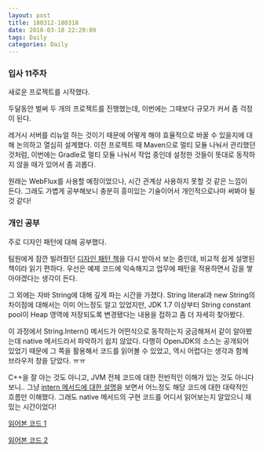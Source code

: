 ```yaml
---
layout: post
title: 180312-180318
date: 2018-03-18 22:29:09
tags: Daily
categories: Daily
---
```


### 입사 11주차

새로운 프로젝트를 시작했다.

두달동안 벌써 두 개의 프로젝트를 진행했는데, 이번에는 그때보다 규모가 커서 좀 걱정이 된다.

레거시 서버를 리뉴얼 하는 것이기 때문에 어떻게 해야 효율적으로 바꿀 수 있을지에 대해 논의하고 열심히 설계했다. 이전 프로젝트 때 Maven으로 멀티 모듈 나눠서 관리했던 것처럼, 이번에는 Gradle로 멀티 모듈 나눠서 작업 중인데 설정한 것들이 뜻대로 동작하지 않을 때가 있어서 좀 괴롭다.

원래는 WebFlux를 사용할 예정이었으나, 시간 관계상 사용하지 못할 것 같은 느낌이 든다. 그래도 가볍게 공부해보니 충분히 흥미있는 기술이어서 개인적으로나마 써봐야 될 것 같다!



### 개인 공부

주로 디자인 패턴에 대해 공부했다.

팀원에게 잠깐 빌려줬던 [디자인 패턴 책](http://www.yes24.com/24/goods/2918928?scode=032&OzSrank=4)을 다시 받아서 보는 중인데, 비교적 쉽게 설명된 책이라 읽기 편하다. 우선은 예제 코드에 익숙해지고 업무에 패턴을 적용하면서 감을 쌓아야겠다는 생각이 든다.

그 외에는 자바 String에 대해 깊게 파는 시간을 가졌다. String literal과 new String의 차이점에 대해서는 이미 어느정도 알고 있었지만, JDK 1.7 이상부터 String constant pool이 Heap 영역에 저장되도록 변경됐다는 내용을 접하고 좀 더 자세히 찾아봤다.

이 과정에서 String.Intern() 메서드가 어떤식으로 동작하는지 궁금해져서 같이 알아봤는데 native 메서드라서 파악하기 쉽지 않았다. 다행히 OpenJDK의 소스는 공개되어 있었기 때문에 그 쪽을 활용해서 코드를 읽어볼 수 있었고, 역시 어렵다는 생각과 함께 브라우저 창을 닫았다. ㅠㅠ

C++을 잘 아는 것도 아니고, JVM 전체 코드에 대한 전반적인 이해가 있는 것도 아니다보니.. 그냥 [intern 메서드에 대한 설명](https://medium.com/@joongwon/string-%EC%9D%98-%EB%A9%94%EB%AA%A8%EB%A6%AC%EC%97%90-%EB%8C%80%ED%95%9C-%EA%B3%A0%EC%B0%B0-57af94cbb6bc)을 보면서 어느정도 해당 코드에 대한 대략적인 흐름만 이해했다. 그래도 native 메서드의 구현 코드를 어디서 읽어보는지 알았으니 재밌는 시간이었다!

[읽어본 코드 1](http://hg.openjdk.java.net/jdk8/jdk8/hotspot/file/87ee5ee27509/src/share/vm/prims/jvm.cpp#l3866)

[읽어본 코드 2](http://hg.openjdk.java.net/jdk9/jdk9/hotspot/file/910e24afc502/src/share/vm/classfile/stringTable.cpp#l222)


